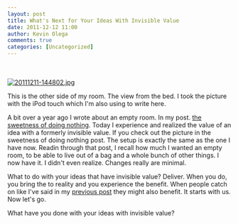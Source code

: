 ```yaml
---
layout: post
title: What's Next for Your Ideas With Invisible Value
date: 2011-12-12 11:00
author: Kevin Olega
comments: true
categories: [Uncategorized]
---
```

<br /><br /><a href="http://minimalchanges.com/blog/wp-content/uploads/2011/12/20111211-144802.jpg"><img src="http://minimalchanges.com/blog/wp-content/uploads/2011/12/20111211-144802.jpg" alt="20111211-144802.jpg" class="alignnone size-full" /></a>

This is the other side of my room. The view from the bed. I took the picture with the iPod touch which I'm also using to write here.

 A bit over a year ago I wrote about an empty room. In my post. <a href="http://minimalchanges.com/the-sweetness-of-doing-nothing">the sweetness of doing nothing</a>. 
Today I experience and realized the value of an idea with a formerly invisible value. If you check out the picture in the sweetness of doing nothing post. The setup is exactly the same as the one I have now. Readin through that post, I recall how much I wanted an empty room, to be able to live out of a bag and a whole bunch of other things. I now have it. I didn't even realize. Changes really are minimal. 

What to do with your ideas that have invisible value? Deliver. When you do, you bring the to reality and you experience the benefit. When people catch on like I've said in my <a href="http://minimalchanges.com/ideas-with-invisible-value">previous post</a> they might also benefit. It starts with us. Now let's go. 

What have you done with your ideas with invisible value?
